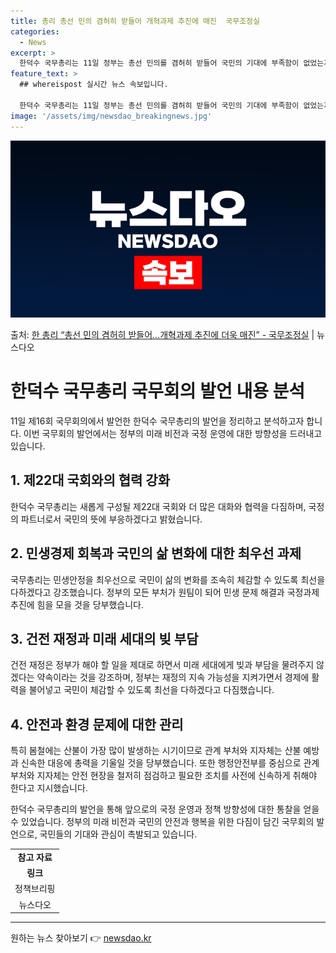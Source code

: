 ```yaml
---
title: 총리 총선 민의 겸허히 받들어 개혁과제 추진에 매진  국무조정실
categories:
  - News
excerpt: >
  한덕수 국무총리는 11일 정부는 총선 민의를 겸허히 받들어 국민의 기대에 부족함이 없었는지 국정 전반을 되돌…
feature_text: >
  ## whereispost 실시간 뉴스 속보입니다.

  한덕수 국무총리는 11일 정부는 총선 민의를 겸허히 받들어 국민의 기대에 부족함이 없었는지 국정 전반을 되돌…
image: '/assets/img/newsdao_breakingnews.jpg'
---
```


![뉴스다오 속보](/assets/img/newsdao_breakingnews.jpg)

<p>출처: <a href="https://newsdao.kr/3568" rel="dofollow">한 총리 “총선 민의 겸허히 받들어…개혁과제 추진에 더욱 매진” - 국무조정실</a> | 뉴스다오</p>

<h1>한덕수 국무총리 국무회의 발언 내용 분석</h1>

<p data-ke-size="size16">11일 제16회 국무회의에서 발언한 한덕수 국무총리의 발언을 정리하고 분석하고자 합니다. 이번 국무회의 발언에서는 정부의 미래 비전과 국정 운영에 대한 방향성을 드러내고 있습니다.</p>

<h2 data-ke-size="size26">1. 제22대 국회와의 협력 강화</h2>

<p data-ke-size="size16">한덕수 국무총리는 새롭게 구성될 제22대 국회와 더 많은 대화와 협력을 다짐하며, 국정의 파트너로서 국민의 뜻에 부응하겠다고 밝혔습니다.</p>

<h2 data-ke-size="size26">2. 민생경제 회복과 국민의 삶 변화에 대한 최우선 과제</h2>

<p data-ke-size="size16">국무총리는 민생안정을 최우선으로 국민이 삶의 변화를 조속히 체감할 수 있도록 최선을 다하겠다고 강조했습니다. 정부의 모든 부처가 원팀이 되어 민생 문제 해결과 국정과제 추진에 힘을 모을 것을 당부했습니다.</p>

<h2 data-ke-size="size26">3. 건전 재정과 미래 세대의 빚 부담</h2>

<p data-ke-size="size16">건전 재정은 정부가 해야 할 일을 제대로 하면서 미래 세대에게 빚과 부담을 물려주지 않겠다는 약속이라는 것을 강조하며, 정부는 재정의 지속 가능성을 지켜가면서 경제에 활력을 불어넣고 국민이 체감할 수 있도록 최선을 다하겠다고 다짐했습니다.</p>

<h2 data-ke-size="size26">4. 안전과 환경 문제에 대한 관리</h2>

<p data-ke-size="size16">특히 봄철에는 산불이 가장 많이 발생하는 시기이므로 관계 부처와 지자체는 산불 예방과 신속한 대응에 총력을 기울일 것을 당부했습니다. 또한 행정안전부를 중심으로 관계부처와 지자체는 안전 현장을 철저히 점검하고 필요한 조치를 사전에 신속하게 취해야 한다고 지시했습니다.</p>

<p data-ke-size="size16">한덕수 국무총리의 발언을 통해 앞으로의 국정 운영과 정책 방향성에 대한 통찰을 얻을 수 있었습니다. 정부의 미래 비전과 국민의 안전과 행복을 위한 다짐이 담긴 국무회의 발언으로, 국민들의 기대와 관심이 촉발되고 있습니다.</p>

<table>
	<tr>
		<td style="text-align: center; height: 17px;"><b>참고 자료</b></td>
	</tr>
	<tr>
		<td style="text-align: center; height: 17px;"><b>링크</b></td>
	</tr>
	<tr>
		<td style="text-align: center;">정책브리핑</td>
	</tr>
	<tr>
		<td style="text-align: center;">뉴스다오</td>
	</tr>
</table>
<hr> 

원하는 뉴스 찾아보기 👉 <a href="https://newsdao.kr" rel="dofollow">newsdao.kr</a>


